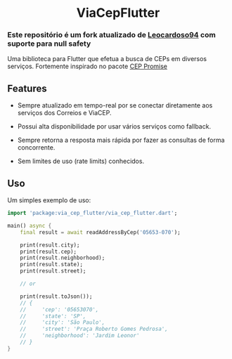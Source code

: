 <h1 align="center">ViaCepFlutter</h1>

### Este repositório é um fork atualizado de [Leocardoso94](https://github.com/Leocardoso94/cep_future) com suporte para null safety

Uma biblioteca para Flutter que efetua a busca de CEPs em diversos serviços.
Fortemente inspirado no pacote [CEP Promise](https://github.com/filipedeschamps/cep-promise)

## Features

- Sempre atualizado em tempo-real por se conectar diretamente aos serviços dos Correios e ViaCEP.

- Possui alta disponibilidade por usar vários serviços como fallback.
- Sempre retorna a resposta mais rápida por fazer as consultas de forma concorrente.
- Sem limites de uso (rate limits) conhecidos.

## Uso

Um simples exemplo de uso:

```dart
import 'package:via_cep_flutter/via_cep_flutter.dart';

main() async {
    final result = await readAddressByCep('05653-070');

    print(result.city);
    print(result.cep);
    print(result.neighborhood);
    print(result.state);
    print(result.street);

    // or

    print(result.toJson());
    // {
    //     'cep': '05653070',
    //     'state': 'SP',
    //     'city': 'São Paulo',
    //     'street': 'Praça Roberto Gomes Pedrosa',
    //     'neighborhood': 'Jardim Leonor'
    // }
}
```
